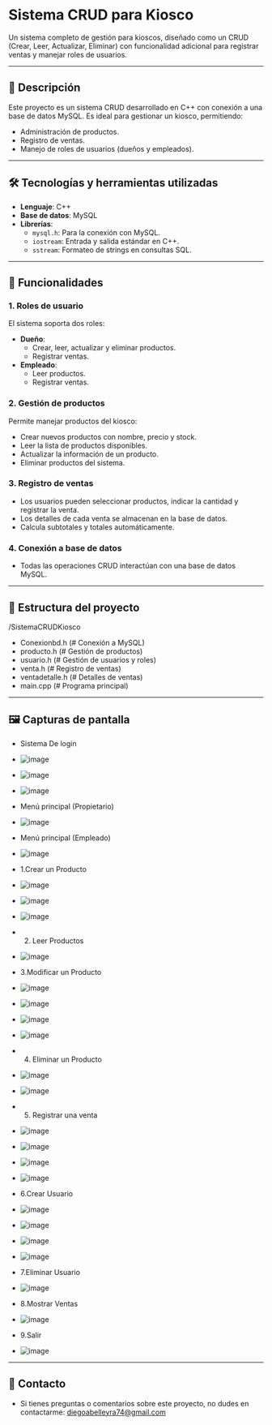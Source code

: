 # Sistema CRUD para Kiosco

Un sistema completo de gestión para kioscos, diseñado como un CRUD (Crear, Leer, Actualizar, Eliminar) con funcionalidad adicional para registrar ventas y manejar roles de usuarios.

---

## 📖 Descripción

Este proyecto es un sistema CRUD desarrollado en C++ con conexión a una base de datos MySQL. Es ideal para gestionar un kiosco, permitiendo:
- Administración de productos.
- Registro de ventas.
- Manejo de roles de usuarios (dueños y empleados).

---

## 🛠️ Tecnologías y herramientas utilizadas

- **Lenguaje**: C++
- **Base de datos**: MySQL
- **Librerías**:
  - `mysql.h`: Para la conexión con MySQL.
  - `iostream`: Entrada y salida estándar en C++.
  - `sstream`: Formateo de strings en consultas SQL.

---

## 🎯 Funcionalidades

### 1. Roles de usuario
El sistema soporta dos roles:
- **Dueño**:
  - Crear, leer, actualizar y eliminar productos.
  - Registrar ventas.
- **Empleado**:
  - Leer productos.
  - Registrar ventas.

### 2. Gestión de productos
Permite manejar productos del kiosco:
- Crear nuevos productos con nombre, precio y stock.
- Leer la lista de productos disponibles.
- Actualizar la información de un producto.
- Eliminar productos del sistema.

### 3. Registro de ventas
- Los usuarios pueden seleccionar productos, indicar la cantidad y registrar la venta.
- Los detalles de cada venta se almacenan en la base de datos.
- Calcula subtotales y totales automáticamente.

### 4. Conexión a base de datos
- Todas las operaciones CRUD interactúan con una base de datos MySQL.

---
## 📂 Estructura del proyecto
/SistemaCRUDKiosco
- Conexionbd.h (# Conexión a MySQL)
- producto.h (# Gestión de productos)
- usuario.h  (# Gestión de usuarios y roles)
- venta.h    (# Registro de ventas)
- ventadetalle.h   (# Detalles de ventas)
- main.cpp         (# Programa principal)
---
## 🖼️ Capturas de pantalla
- Sistema De login
- ![image](https://github.com/user-attachments/assets/8e0f492d-d03c-4cf2-bb14-94497888693b)
- ![image](https://github.com/user-attachments/assets/f6cbba15-f5e2-413a-acfb-a5b867188490)
- ![image](https://github.com/user-attachments/assets/53b136da-deeb-40c9-ae98-66cfd2e4950d)

- Menú principal (Propietario)
- ![image](https://github.com/user-attachments/assets/f2335044-b155-4013-943c-2be64506290c)
- Menú principal (Empleado)
- ![image](https://github.com/user-attachments/assets/c66b28f6-e5e6-4f34-bb3c-1985bb1f84b7)
- 1.Crear un Producto
- ![image](https://github.com/user-attachments/assets/c291b46d-24f8-492f-aaac-e1ce2dfb82d7)
- ![image](https://github.com/user-attachments/assets/169b8a40-481b-48e0-9cd9-5d95cfb0222e)
- ![image](https://github.com/user-attachments/assets/cf048216-ccfb-4b26-ba81-d4e5b917f3f7)
- 2. Leer Productos
- ![image](https://github.com/user-attachments/assets/d207f518-6abb-4d62-b1dc-6e9d1008b7ec)
- 3.Modificar un Producto
- ![image](https://github.com/user-attachments/assets/2f5e37bf-728b-46a6-bf9c-15f0a75df2b2)
- ![image](https://github.com/user-attachments/assets/cb3d8c41-830d-450f-b0b7-2935eb8d083e)
- ![image](https://github.com/user-attachments/assets/494430ce-25f2-42cd-9aa3-210d10474266)
- ![image](https://github.com/user-attachments/assets/359ce9f2-6722-4d9b-8972-2d92af1c1d00)
- 4. Eliminar un Producto
- ![image](https://github.com/user-attachments/assets/431e9202-f46e-42cb-9cb2-5175e3e0e6bb)
- ![image](https://github.com/user-attachments/assets/9bcefd40-9446-4cf3-a5c6-58548bc976ce)
- 5. Registrar una venta
- ![image](https://github.com/user-attachments/assets/e2d12409-0308-4590-b325-bd3f5d5b935c)
- ![image](https://github.com/user-attachments/assets/9477f16d-e08f-4f63-b86f-18d218de307d)
- ![image](https://github.com/user-attachments/assets/2de9c4f7-b5ed-4cef-a650-c01784150f37)
- ![image](https://github.com/user-attachments/assets/e5d2f116-df8a-48bb-8f3e-ef3db3498351)
- 6.Crear Usuario
- ![image](https://github.com/user-attachments/assets/3e6ec517-f5cf-47b2-88bc-ddcd3eb7fd2c)
- ![image](https://github.com/user-attachments/assets/5813bbd1-b253-44ff-9d25-a108c3e8ebf1)
- ![image](https://github.com/user-attachments/assets/a3408ddf-7aed-4c49-9080-e54d02c68320)
- ![image](https://github.com/user-attachments/assets/152c3ad6-e7fc-4a66-b983-a102bdf05e4b)
- 7.Eliminar Usuario
- ![image](https://github.com/user-attachments/assets/30a6a31b-01da-4b33-bb6d-0cd6a6a97f9c)
- 8.Mostrar Ventas
- ![image](https://github.com/user-attachments/assets/2e8bf4e6-9a13-4413-b0b7-98242adca6e2)
- 9.Salir
- ![image](https://github.com/user-attachments/assets/d3af378d-8d76-4dd8-b089-9d7fd7cd0b13)

---
## 📧 Contacto
- Si tienes preguntas o comentarios sobre este proyecto, no dudes en contactarme: diegoabelleyra74@gmail.com










